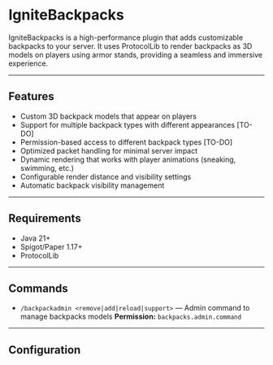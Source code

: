 # IgniteBackpacks

IgniteBackpacks is a high-performance plugin that adds customizable backpacks to your server. It uses ProtocolLib to
render backpacks as 3D models on players using armor stands, providing a seamless and immersive experience.

---

## Features

- Custom 3D backpack models that appear on players
- Support for multiple backpack types with different appearances [TO-DO]
- Permission-based access to different backpack types [TO-DO]
- Optimized packet handling for minimal server impact
- Dynamic rendering that works with player animations (sneaking, swimming, etc.)
- Configurable render distance and visibility settings
- Automatic backpack visibility management

---

## Requirements

- Java 21+
- Spigot/Paper 1.17+
- ProtocolLib

---

## Commands

- `/backpackadmin <remove|add|reload|support>` — Admin command to manage backpacks models
  **Permission:** `backpacks.admin.command`

---

## Configuration

```jsonc

```